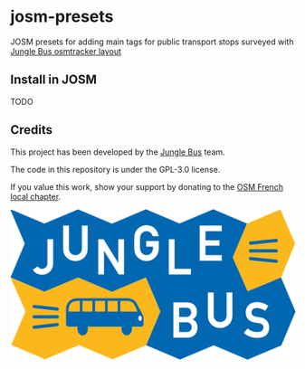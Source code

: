 # josm-presets
JOSM presets for adding main tags for public transport stops surveyed with [Jungle Bus osmtracker layout](https://github.com/Jungle-Bus/osmtracker-layouts)

## Install in JOSM
TODO

## Credits

This project has been developed by the [Jungle Bus](http://junglebus.io/) team.

The code in this repository is under the GPL-3.0 license.

If you value this work, show your support by donating to the [OSM French local chapter](http://openstreetmap.fr).

![Jungle Bus Logo](https://raw.githubusercontent.com/Jungle-Bus/resources/master/logo/Logo_Jungle_Bus.png)
